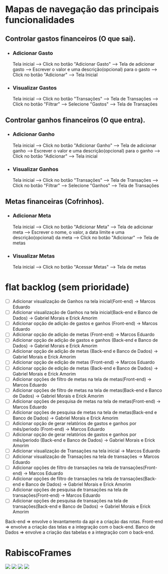 # Mapas de navegação das principais funcionalidades

## Controlar gastos financeiros (O que sai).

- ### Adicionar Gasto
    Tela inicial --> Click no botão "Adicionar Gasto" --> Tela de adicionar gasto --> Escrever o valor e uma descrição(opcional) para o gasto --> Click no botão "Adicionar" --> Tela Inicial

- ### Visualizar Gastos 
    Tela inicial --> Click no botão "Transações" --> Tela de Transações --> Click no botão "Filtrar" --> Selecione "Gastos" --> Tela de Transações

## Controlar ganhos financeiros (O que entra).

- ### Adicionar Ganho
    Tela inicial --> Click no botão "Adicionar Ganho" --> Tela de adicionar ganho --> Escrever o valor e uma descrição(opcional) para o ganho --> Click no botão "Adicionar" --> Tela inicial

- ### Visualizar Ganhos 
    Tela inicial --> Click no botão "Transações" --> Tela de Transações --> Click no botão "Filtrar" --> Selecione "Ganhos" --> Tela de Transações

## Metas financeiras (Cofrinhos).

- ### Adicionar Meta
    Tela inicial --> Click no botão "Adicionar Meta" --> Tela de adicionar meta  --> Escrever o nome, o valor, a data limite e uma descrição(opcional) da meta --> Click no botão "Adicionar" --> Tela de metas

- ### Visualizar Metas
    Tela inicial --> Click no botão "Acessar Metas" --> Tela de metas

# flat backlog (sem prioridade)

- [ ] Adicionar visualização de Ganhos na tela inicial(Font-end) -> Marcos Eduardo
- [ ] Adicionar visualização de Ganhos na tela inicial(Back-end e Banco de Dados)  -> Gabriel Morais e Erick Amorim
- [ ] Adicionar opção de adição de gastos e ganhos (Front-end)   -> Marcos Eduardo
- [ ] Adicionar opção de adição de metas (Front-end)            -> Marcos Eduardo
- [ ] Adicionar opção de adição de gastos e ganhos (Back-end e Banco de Dados)  -> Gabriel Morais e Erick Amorim
- [ ] Adicionar opção de adição de metas (Back-end e Banco de Dados)          -> Gabriel Morais e Erick Amorim
- [ ] Adicionar opção de edição de metas (Front-end)        -> Marcos Eduardo
- [ ] Adicionar opção de edição de metas (Back-end e Banco de Dados)    -> Gabriel Morais e Erick Amorim
- [ ] Adicionar opções de filtro de metas na tela de metas(Front-end) -> Marcos Eduardo
- [ ] Adicionar opções de filtro de metas na tela de metas(Back-end e Banco de Dados)    -> Gabriel Morais e Erick Amorim
- [ ] Adicionar opções de pesquisa de metas na tela de metas(Front-end) -> Marcos Eduardo
- [ ] Adicionar opções de pesquisa de metas na tela de metas(Back-end e Banco de Dados)    -> Gabriel Morais e Erick Amorim
- [ ] Adicionar opção de gerar relatórios de gastos e ganhos por mês/periodo (Front-end)    -> Marcos Eduardo
- [ ] Adicionar opção de gerar relatórios de gastos e ganhos por mês/periodo (Back-end e Banco de Dados)    -> Gabriel Morais e Erick Amorim
- [ ] Adicionar visualização de Transações na tela inicial -> Marcos Eduardo
- [ ] Adicionar visualização de Transações na tela de transações -> Marcos Eduardo
- [ ] Adicionar opções de filtro de transações na tela de transações(Front-end) -> Marcos Eduardo
- [ ] Adicionar opções de filtro de transações na tela de transações(Back-end e Banco de Dados)    -> Gabriel Morais e Erick Amorim
- [ ] Adicionar opções de pesquisa de transações na tela de transações(Front-end) -> Marcos Eduardo
- [ ] Adicionar opções de pesquisa de transações na tela de transações(Back-end e Banco de Dados)    -> Gabriel Morais e Erick Amorim

Back-end => envolve o levantamento da api e a criação das rotas.
Front-end => envolve a criação das telas e a integração com o back-end.
Banco de Dados => envolve a criação das tabelas e a integração com o back-end.

# RabiscoFrames

<img src="./20230919_132555.jpg ">
<img src="./20230919_132604.jpg ">
<img src="./20230919_132620.jpg ">
<img src="./20230919_132650.jpg ">
